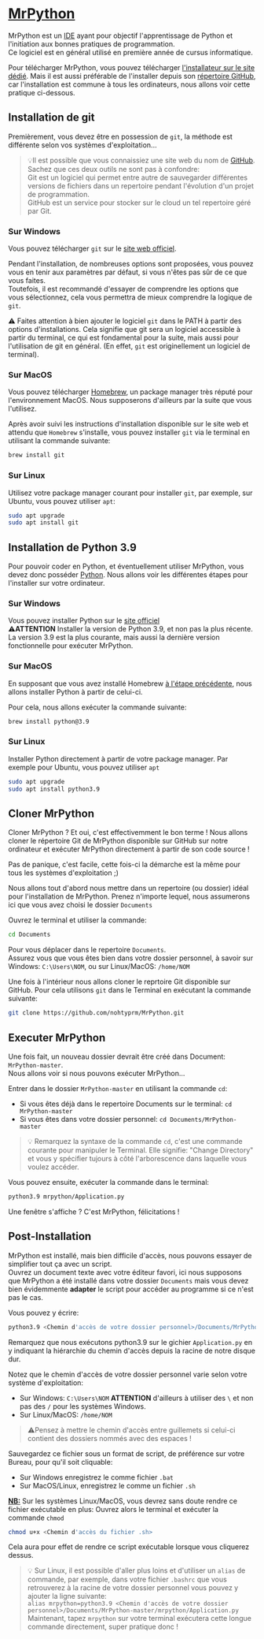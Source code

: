 # [MrPython](http://nohtyprm.github.io/MrPython/install-FR.html)

MrPython est un [IDE](https://fr.wikipedia.org/wiki/Environnement_de_d%C3%A9veloppement) ayant pour objectif l'apprentissage de Python et l'initiation aux bonnes pratiques de programmation.  
Ce logiciel est en général utilisé en première année de cursus informatique.  

Pour télécharger MrPython, vous pouvez télécharger [l'installateur sur le site dédié](http://nohtyprm.github.io/MrPython/install-FR.html). Mais il est aussi préférable de l'installer depuis son [répertoire GitHub](https://github.com/nohtyprm/MrPython), car l'installation est commune à tous les ordinateurs, nous allons voir cette pratique ci-dessous.  

## Installation de git

Premièrement, vous devez être en possession de `git`, la méthode est différente selon vos systèmes d'exploitation...  
> 💡Il est possible que vous connaissiez une site web du nom de [GitHub](https://github.com). Sachez que ces deux outils ne sont pas à confondre:  
Git est un logiciel qui permet entre autre de sauvegarder différentes versions de fichiers dans un repertoire pendant l'évolution d'un projet de programmation.  
GitHub est un service pour stocker sur le cloud un tel repertoire géré par Git.

### Sur Windows

Vous pouvez télécharger `git` sur le [site web officiel](https://git-scm.com/).  

Pendant l'installation, de nombreuses options sont proposées, vous pouvez vous en tenir aux paramètres par défaut, si vous n'êtes pas sûr de ce que vous faites.    
Toutefois, il est recommandé d'essayer de comprendre les options que vous sélectionnez, cela vous permettra de mieux comprendre la logique de `git`.  

⚠️ Faites attention à bien ajouter le logiciel `git` dans le PATH à partir des options d'installations. Cela signifie que git sera un logiciel accessible à partir du terminal, ce qui est fondamental pour la suite, mais aussi pour l'utilisation de git en général. (En effet, `git` est originellement un logiciel de terminal).

### Sur MacOS

Vous pouvez télécharger [Homebrew](https://brew.sh/), un package manager très réputé pour l'environnement MacOS. Nous supposerons d'ailleurs par la suite que vous l'utilisez.  

Après avoir suivi les instructions d'installation disponible sur le site web et attendu que `Homebrew` s'installe, vous pouvez installer `git` via le terminal en utilisant la commande suivante:  
```bash
brew install git
```

### Sur Linux

Utilisez votre package manager courant pour installer `git`, par exemple, sur Ubuntu, vous pouvez utiliser `apt`:

```bash
sudo apt upgrade
sudo apt install git
```

## Installation de Python 3.9

Pour pouvoir coder en Python, et éventuellement utiliser MrPython, vous devez donc posséder [Python](https://www.python.org/). Nous allons voir les différentes étapes pour l'installer sur votre ordinateur.

### Sur Windows

Vous pouvez installer Python sur le [site officiel](https://www.python.org/)   
⚠️**ATTENTION** Installer la version de Python 3.9, et non pas la plus récente. La version 3.9 est la plus courante, mais aussi la dernière version fonctionnelle pour exécuter MrPython.  

### Sur MacOS

En supposant que vous avez installé Homebrew [à l'étape précédente](#sur-macos), nous allons installer Python à partir de celui-ci.  

Pour cela, nous allons exécuter la commande suivante:
```bash
brew install python@3.9
```

### Sur Linux

Installer Python directement à partir de votre package manager. Par exemple pour Ubuntu, vous pouvez utiliser `apt`
```bash
sudo apt upgrade
sudo apt install python3.9
```
## Cloner MrPython

Cloner MrPython ? Et oui, c'est effectivemment le bon terme ! Nous allons cloner le répertoire Git de MrPython disponible sur GitHub sur notre ordinateur et exécuter MrPython directement à partir de son code source !  

Pas de panique, c'est facile, cette fois-ci la démarche est la même pour tous les systèmes d'exploitation ;)  

Nous allons tout d'abord nous mettre dans un repertoire (ou dossier) idéal pour l'installation de MrPython. Prenez n'importe lequel, nous assumerons ici que vous avez choisi le dossier `Documents`

Ouvrez le terminal et utiliser la commande:
```bash
cd Documents
```
Pour vous déplacer dans le repertoire `Documents`.  
Assurez vous que vous êtes bien dans votre dossier personnel, à savoir sur Windows: `C:\Users\NOM`, ou sur Linux/MacOS: `/home/NOM`   

Une fois à l'intérieur nous allons cloner le reprtoire Git disponible sur GitHub. Pour cela utilisons `git` dans le Terminal en exécutant la commande suivante:
```bash
git clone https://github.com/nohtyprm/MrPython.git
```

## Executer MrPython

Une fois fait, un nouveau dossier devrait être créé dans Document: `MrPython-master`.  
Nous allons voir si nous pouvons exécuter MrPython...  

Entrer dans le dossier `MrPython-master` en utilisant la commande `cd`:

- Si vous êtes déjà dans le repertoire Documents sur le terminal: `cd MrPython-master`
- Si vous êtes dans votre dossier personnel: `cd Documents/MrPython-master`

> 💡 Remarquez la syntaxe de la commande `cd`, c'est une commande courante pour manipuler le Terminal. Elle signifie: "Change Directory" et vous y spécifier tujours à côté l'arborescence dans laquelle vous voulez accéder.

Vous pouvez ensuite, exécuter la commande dans le terminal:
```bash
python3.9 mrpython/Application.py
```

Une fenêtre s'affiche ? C'est MrPython, félicitations !

## Post-Installation

MrPython est installé, mais bien difficile d'accès, nous pouvons essayer de simplifier tout ça avec un script.  
Ouvrez un document texte avec votre éditeur favori, ici nous supposons que MrPython a été installé dans votre dossier `Documents` mais vous devez bien évidemmente **adapter** le script pour accéder au programme si ce n'est pas le cas.

Vous pouvez y écrire:
```bash
python3.9 <Chemin d'accès de votre dossier personnel>/Documents/MrPython-master/mrpython/Application.py
```
Remarquez que nous exécutons python3.9 sur le gichier `Application.py` en y indiquant la hiérarchie du chemin d'accès depuis la racine de notre disque dur.

Notez que le chemin d'accès de votre dossier personnel varie selon votre système d'exploitation:
- Sur Windows: `C:\Users\NOM` **ATTENTION** d'ailleurs à utiliser des `\` et non pas des `/` pour les systèmes Windows.
- Sur Linux/MacOS: `/home/NOM`

> ⚠️Pensez à mettre le chemin d'accès entre guillemets si celui-ci contient des dossiers nommés avec des espaces !

Sauvegardez ce fichier sous un format de script, de préférence sur votre Bureau, pour qu'il soit cliquable:

- Sur Windows enregistrez le comme fichier `.bat`
- Sur MacOS/Linux, enregistrez le comme un fichier `.sh`

<u>**NB:**</u> Sur les systèmes Linux/MacOS, vous devrez sans doute rendre ce fichier exécutable en plus: Ouvrez alors le terminal et exécuter la commande `chmod`
```bash
chmod u+x <Chemin d'accès du fichier .sh>
```
Cela aura pour effet de rendre ce script exécutable lorsque vous cliquerez dessus.  

> 💡 Sur Linux, il est possible d'aller plus loins et d'utiliser un `alias` de commande, par exemple, dans votre fichier `.bashrc` que vous retrouverez à la racine de votre dossier personnel vous pouvez y ajouter la ligne suivante:  
`
alias mrpython=python3.9 <Chemin d'accès de votre dossier personnel>/Documents/MrPython-master/mrpython/Application.py
`  
Maintenant, tapez `mrpython` sur votre terminal exécutera cette longue commande directement, super pratique donc !
